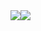 <div style="display: flex; flex-direction: row;">
 <img class="img" src="https://github-readme-stats.vercel.app/api?username=Michal-Piotrkowski&count_private=true&show_icons=true&theme=radical&hide_border=true" />
 <img class="img" src="http://github-readme-streak-stats.herokuapp.com?user=Michal-Piotrkowski&theme=radical&hide_border=true&date_format=j%20M%5B%20Y%5D" />
</div>